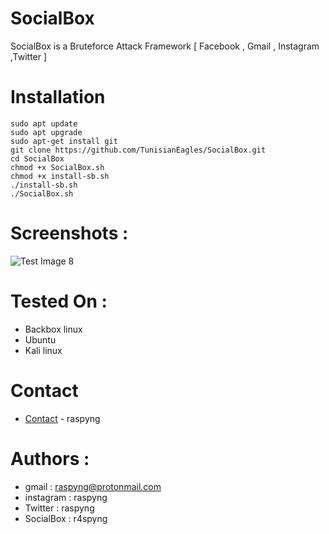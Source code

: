 # SocialBox
SocialBox is a Bruteforce Attack Framework [ Facebook , Gmail , Instagram ,Twitter ]
# Installation
```
sudo apt update
sudo apt upgrade
sudo apt-get install git
git clone https://github.com/TunisianEagles/SocialBox.git
cd SocialBox
chmod +x SocialBox.sh
chmod +x install-sb.sh
./install-sb.sh
./SocialBox.sh
```
# Screenshots :
![Test Image 8](https://raw.githubusercontent.com/TunisianEagles/SocialBox/master/Screenshots/sb.png)
# Tested On :
* Backbox linux
* Ubuntu 
* Kali linux
# Contact
* [Contact](https://www.raspyng@protonmail.com) - raspyng
# Authors :
* gmail     : raspyng@protonmail.com
* instagram : raspyng
* Twitter   : raspyng
* SocialBox : r4spyng
